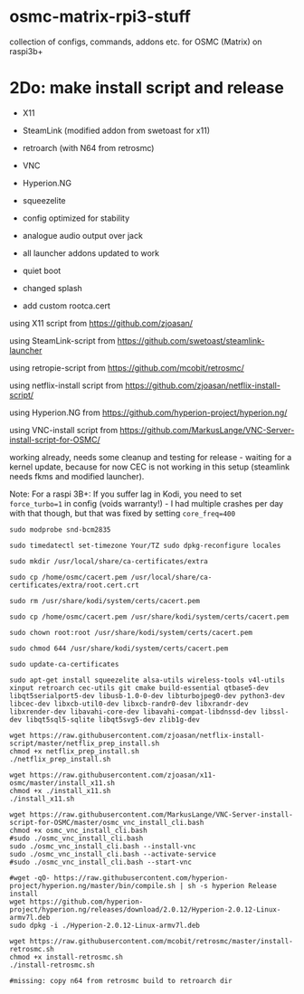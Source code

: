

# osmc-matrix-rpi3-stuff
collection of configs, commands, addons etc. for OSMC (Matrix) on raspi3b+

# 2Do: make install script and release

- X11

- SteamLink (modified addon from swetoast for x11)

- retroarch (with N64 from retrosmc)

- VNC

- Hyperion.NG

- squeezelite

- config optimized for stability

- analogue audio output over jack

- all launcher addons updated to work

- quiet boot

- changed splash

- add custom rootca.cert

using X11 script from https://github.com/zjoasan/

using SteamLink-script from https://github.com/swetoast/steamlink-launcher

using retropie-script from https://github.com/mcobit/retrosmc/

using netflix-install script from https://github.com/zjoasan/netflix-install-script/

using Hyperion.NG from https://github.com/hyperion-project/hyperion.ng/

using VNC-install script from https://github.com/MarkusLange/VNC-Server-install-script-for-OSMC/


working already, needs some cleanup and testing for release - waiting for a kernel update, because for now CEC is not working in this setup (steamlink needs fkms and modified launcher).

Note:
For a raspi 3B+: If you suffer lag in Kodi, you need to set `force_turbo=1` in config (voids warranty!) - I had multiple crashes per day with that though, but that was fixed by setting `core_freq=400`

`
sudo modprobe snd-bcm2835
`

`
sudo timedatectl set-timezone Your/TZ
sudo dpkg-reconfigure locales
`

```
sudo mkdir /usr/local/share/ca-certificates/extra

sudo cp /home/osmc/cacert.pem /usr/local/share/ca-certificates/extra/root.cert.crt

sudo rm /usr/share/kodi/system/certs/cacert.pem

sudo cp /home/osmc/cacert.pem /usr/share/kodi/system/certs/cacert.pem

sudo chown root:root /usr/share/kodi/system/certs/cacert.pem

sudo chmod 644 /usr/share/kodi/system/certs/cacert.pem

sudo update-ca-certificates
```

```
sudo apt-get install squeezelite alsa-utils wireless-tools v4l-utils xinput retroarch cec-utils git cmake build-essential qtbase5-dev libqt5serialport5-dev libusb-1.0-0-dev libturbojpeg0-dev python3-dev libcec-dev libxcb-util0-dev libxcb-randr0-dev libxrandr-dev libxrender-dev libavahi-core-dev libavahi-compat-libdnssd-dev libssl-dev libqt5sql5-sqlite libqt5svg5-dev zlib1g-dev
```

```
wget https://raw.githubusercontent.com/zjoasan/netflix-install-script/master/netflix_prep_install.sh
chmod +x netflix_prep_install.sh
./netflix_prep_install.sh

wget https://raw.githubusercontent.com/zjoasan/x11-osmc/master/install_x11.sh
chmod +x ./install_x11.sh
./install_x11.sh

wget https://raw.githubusercontent.com/MarkusLange/VNC-Server-install-script-for-OSMC/master/osmc_vnc_install_cli.bash
chmod +x osmc_vnc_install_cli.bash
#sudo ./osmc_vnc_install_cli.bash
sudo ./osmc_vnc_install_cli.bash --install-vnc
sudo ./osmc_vnc_install_cli.bash --activate-service
#sudo ./osmc_vnc_install_cli.bash --start-vnc

#wget -qO- https://raw.githubusercontent.com/hyperion-project/hyperion.ng/master/bin/compile.sh | sh -s hyperion Release install
wget https://github.com/hyperion-project/hyperion.ng/releases/download/2.0.12/Hyperion-2.0.12-Linux-armv7l.deb
sudo dpkg -i ./Hyperion-2.0.12-Linux-armv7l.deb

wget https://raw.githubusercontent.com/mcobit/retrosmc/master/install-retrosmc.sh
chmod +x install-retrosmc.sh
./install-retrosmc.sh

#missing: copy n64 from retrosmc build to retroarch dir
```

